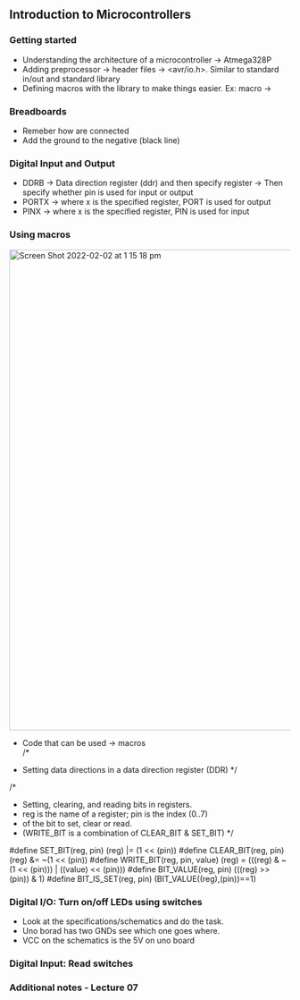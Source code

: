 ## Introduction to Microcontrollers

### Getting started
- Understanding the architecture of a microcontroller -> Atmega328P
- Adding preprocessor -> header files -> <avr/io.h>. Similar to standard in/out and standard library 
- Defining macros with the library to make things easier. Ex: macro -> 

### Breadboards
- Remeber how are connected
- Add the ground to the negative (black line)

### Digital Input and Output
- DDRB -> Data direction register (ddr) and then specify register -> Then specify whether pin is used for input or output
- PORTX -> where x is the specified register, PORT is used for output
- PINX -> where x is the specified register, PIN is used for input

### Using macros 
<img width="860" alt="Screen Shot 2022-02-02 at 1 15 18 pm" src="https://user-images.githubusercontent.com/71302996/152087743-4abd02a7-62cc-41ec-a9e0-cc8e99880843.png">

- Code that can be used -> macros  
/* 
 *  Setting data directions in a data direction register (DDR)
 */

/*
 *  Setting, clearing, and reading bits in registers.
 *  reg is the name of a register; pin is the index (0..7)
 *  of the bit to set, clear or read.
 *  (WRITE_BIT is a combination of CLEAR_BIT & SET_BIT)
 */

#define SET_BIT(reg, pin)			(reg) |= (1 << (pin))
#define CLEAR_BIT(reg, pin)			(reg) &= ~(1 << (pin))
#define WRITE_BIT(reg, pin, value)	(reg) = (((reg) & ~(1 << (pin))) | ((value) << (pin)))
#define BIT_VALUE(reg, pin)			(((reg) >> (pin)) & 1)
#define BIT_IS_SET(reg, pin)		(BIT_VALUE((reg),(pin))==1)



### Digital I/O: Turn on/off LEDs using switches
- Look at the specifications/schematics and do the task.
- Uno borad has two GNDs see which one goes where. 
- VCC on the schematics is the 5V on uno board


### Digital Input: Read switches


### Additional notes - Lecture 07

